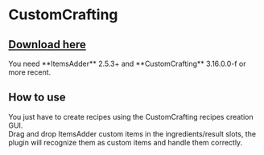 # CustomCrafting

## [Download here](https://www.spigotmc.org/resources/55883/)


<Warning>
You need **ItemsAdder** 2.5.3+ and **CustomCrafting** 3.16.0.0-f or more recent.
</Warning>


## How to use

You just have to create recipes using the CustomCrafting recipes creation GUI.\
Drag and drop ItemsAdder custom items in the ingredients/result slots, the plugin will recognize them as custom items and handle them correctly.

